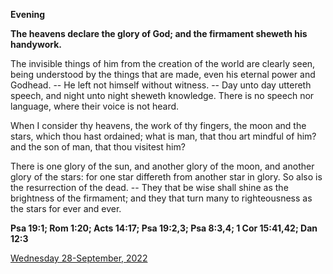 **Evening**

**The heavens declare the glory of God; and the firmament sheweth his handywork.**
 
The invisible things of him from the creation of the world are clearly seen, being understood by the things that are made, even his eternal power and Godhead. -- He left not himself without witness. -- Day unto day uttereth speech, and night unto night sheweth knowledge. There is no speech nor language, where their voice is not heard.
 
When I consider thy heavens, the work of thy fingers, the moon and the stars, which thou hast ordained; what is man, that thou art mindful of him? and the son of man, that thou visitest him?
 
There is one glory of the sun, and another glory of the moon, and another glory of the stars: for one star differeth from another star in glory. So also is the resurrection of the dead. -- They that be wise shall shine as the brightness of the firmament; and they that turn many to righteousness as the stars for ever and ever.  

**Psa 19:1; Rom 1:20; Acts 14:17; Psa 19:2,3; Psa 8:3,4; 1 Cor 15:41,42; Dan 12:3**

[Wednesday 28-September, 2022](https://t.me/daily_light)
